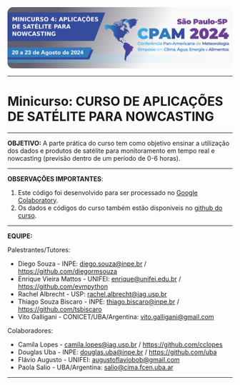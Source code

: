 
![alt text](https://github.com/evmpython/minicurso_nowcasting_CPAM2024/blob/main/logo_nowcasting.png?raw=true)


---

# Minicurso: **CURSO DE APLICAÇÕES DE SATÉLITE PARA NOWCASTING**

---

**OBJETIVO:** A parte prática do curso tem como objetivo ensinar a utilização dos dados
e produtos de satélite para monitoramento em tempo real e nowcasting
(previsão dentro de um período de 0-6 horas).

---

**OBSERVAÇÕES IMPORTANTES**:
1. Este código foi desenvolvido para ser processado no [Google Colaboratory](https://colab.research.google.com/).
2. Os dados e códigos do curso também estão disponíveis no [github do curso](https://github.com/evmpython/minicurso_nowcasting_CPAM2024).

---

**EQUIPE:**

Palestrantes/Tutores:
 - Diego Souza - INPE: diego.souza@inpe.br / https://github.com/diegormsouza
 - Enrique Vieira Mattos - UNIFEI: enrique@unifei.edu.br / https://github.com/evmpython
 - Rachel Albrecht - USP: rachel.albrecht@iag.usp.br
 - Thiago Souza Biscaro - INPE: thiago.biscaro@inpe.br / https://github.com/tsbiscaro
 - Vito Galligani - CONICET/UBA/Argentina: vito.galligani@gmail.com

Colaboradores:
 - Camila Lopes - camila.lopes@iag.usp.br / https://github.com/cclopes
 - Douglas Uba - INPE: douglas.uba@inpe.br / https://github.com/uba
 - Flávio Augusto - UNIFEI: augustoflaviobob@gmail.com
 - Paola Salio - UBA/Argentina: salio@cima.fcen.uba.ar

---
